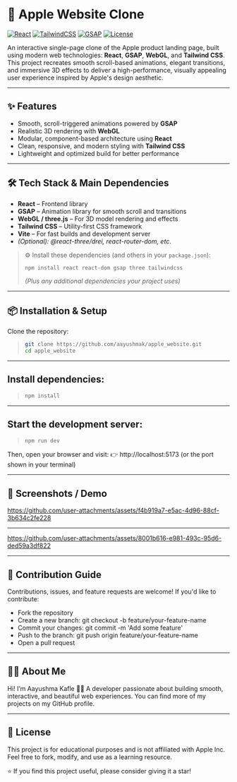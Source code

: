 # 🍏 Apple Website Clone

[![React](https://img.shields.io/badge/React-18.x-61DAFB?logo=react)](https://reactjs.org/)
[![TailwindCSS](https://img.shields.io/badge/TailwindCSS-3.x-38B2AC?logo=tailwind-css)](https://tailwindcss.com/)
[![GSAP](https://img.shields.io/badge/GSAP-%5E3.x-88CE02?logo=greensock)](https://greensock.com/gsap/)
[![License](https://img.shields.io/badge/License-MIT-blue.svg)](#-license)

An interactive single-page clone of the Apple product landing page, built using modern web technologies: **React**, **GSAP**, **WebGL**, and **Tailwind CSS**.  
This project recreates smooth scroll-based animations, elegant transitions, and immersive 3D effects to deliver a high-performance, visually appealing user experience inspired by Apple's design aesthetic.

---

## ✨ Features
- Smooth, scroll-triggered animations powered by **GSAP**
- Realistic 3D rendering with **WebGL**
- Modular, component-based architecture using **React**
- Clean, responsive, and modern styling with **Tailwind CSS**
- Lightweight and optimized build for better performance

---

## 🛠️ Tech Stack & Main Dependencies
- **React** – Frontend library
- **GSAP** – Animation library for smooth scroll and transitions
- **WebGL / three.js** – For 3D model rendering and effects
- **Tailwind CSS** – Utility-first CSS framework
- **Vite** – For fast builds and development server
- *(Optional): @react-three/drei, react-router-dom, etc.*

> ⚙️ Install these dependencies (and others in your `package.json`):
> ```bash
> npm install react react-dom gsap three tailwindcss
> ```
> *(Plus any additional dependencies your project uses)*

---

## 📦 Installation & Setup

Clone the repository:
> ```bash
> git clone https://github.com/aayushmak/apple_website.git
> cd apple_website

---

## Install dependencies:

> ```bash
> npm install

---

## Start the development server:

> ```bash
> npm run dev

Then, open your browser and visit:
👉 http://localhost:5173 (or the port shown in your terminal)

---

## 📸 Screenshots / Demo

https://github.com/user-attachments/assets/f4b919a7-e5ac-4d96-88cf-3b634c2fe228

---

https://github.com/user-attachments/assets/8001b616-e981-493c-95d6-ded59a3df822

---

## 🤝 Contribution Guide
Contributions, issues, and feature requests are welcome!
If you'd like to contribute:

- Fork the repository
- Create a new branch: git checkout -b feature/your-feature-name
- Commit your changes: git commit -m 'Add some feature'
- Push to the branch: git push origin feature/your-feature-name
- Open a pull request

---

## 🙋‍♀️ About Me
Hi! I’m Aayushma Kafle 👩‍💻
A developer passionate about building smooth, interactive, and beautiful web experiences.
You can find more of my projects on my GitHub profile.

---

## 📝 License
This project is for educational purposes and is not affiliated with Apple Inc.
Feel free to fork, modify, and use as a learning resource.

⭐ If you find this project useful, please consider giving it a star!


